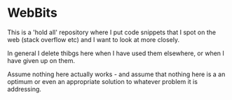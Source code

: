 # WebBits

This is a 'hold all' repository where I put code snippets that I spot on the web (stack overflow etc) and I want to look at more closely.

In general I delete thibgs here when I have used them elsewhere, or when I have given up on them.

Assume nothing here actually works - and assume that nothing here is a an optimum or even an appropriate solution to whatever problem it is addressing.
